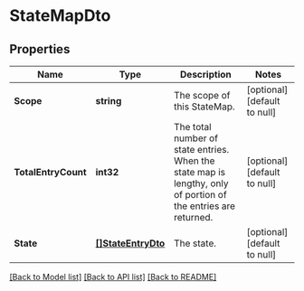 # StateMapDto

## Properties
Name | Type | Description | Notes
------------ | ------------- | ------------- | -------------
**Scope** | **string** | The scope of this StateMap. | [optional] [default to null]
**TotalEntryCount** | **int32** | The total number of state entries. When the state map is lengthy, only of portion of the entries are returned. | [optional] [default to null]
**State** | [**[]StateEntryDto**](StateEntryDTO.md) | The state. | [optional] [default to null]

[[Back to Model list]](../README.md#documentation-for-models) [[Back to API list]](../README.md#documentation-for-api-endpoints) [[Back to README]](../README.md)


